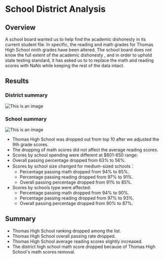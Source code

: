 # School District Analysis
## Overview
A school board wanted us to help find the academic dishonesty in its current student file. In specific, the reading and math grades for Thomas High School ninth grades have been altered. The school board does not know the full extent of the academic dishonesty , and in order to uphold state testing standard, it has asked us to to replace the math and reading scores with NaNs while keeping the rest of the data intact. 
## Results
### District summary
![This is an image]()
### School summary
![This is an image]()
- Thomas High School was dropped out from top 10 after we adjusted the 9th grade scores.
- The dropping of math scores did not affect the average reading scores.
- Scores by school spending were different at $601-650 range:
- Overall passing percentage dropped from 63% to 56%.
- Scores by school size changed for medium-sized schools：
  - Percentage passing math dropped from 94% to 85%.
  - Percentage passing reading dropped from 97% to 91%.
  - Overall passing percentage dropped from 91% to 85%.
- Scores by schools type were affected:
  - Percentage passing math dropped from 94% to 90%.
  - Percentage passing reading dropped from 97% to 93%.
  - Overall passing percentage dropped from 90% to 87%.
## Summary
- Thomas High School ranking dropped among the list.
- Thomas High School overall passing rate dropped.
- Thomas High School average reading scores slightly increased.
- The district high school math score dropped because of Thomas High School's math scores removal.
